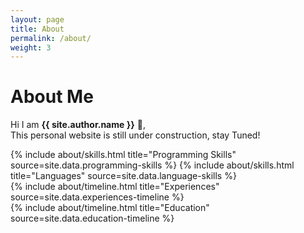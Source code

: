 ```yaml
---
layout: page
title: About
permalink: /about/
weight: 3
---
```


# **About Me**

Hi I am **{{ site.author.name }}** :wave:,<br>
This personal website is still under construction, stay Tuned!

<div class="row">
{% include about/skills.html title="Programming Skills" source=site.data.programming-skills %}
{% include about/skills.html title="Languages" source=site.data.language-skills %}
</div>

<div class="row">
{% include about/timeline.html title="Experiences" source=site.data.experiences-timeline %}
</div>

<div class="row">
{% include about/timeline.html title="Education" source=site.data.education-timeline %}
</div>
